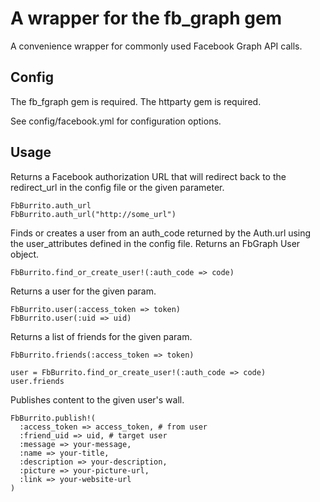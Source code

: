 # A wrapper for the fb_graph gem

A convenience wrapper for commonly used Facebook Graph API calls.

## Config

The fb_fgraph gem is required.
The httparty gem is required.

See config/facebook.yml for configuration options.

## Usage

Returns a Facebook authorization URL that will redirect back to the redirect_url in the config file or the given parameter.

    FbBurrito.auth_url
    FbBurrito.auth_url("http://some_url")

Finds or creates a user from an auth_code returned by the Auth.url using the user_attributes defined in the config file. Returns an FbGraph User object.

    FbBurrito.find_or_create_user!(:auth_code => code)

Returns a user for the given param.

    FbBurrito.user(:access_token => token)
    FbBurrito.user(:uid => uid)

Returns a list of friends for the given param.

    FbBurrito.friends(:access_token => token)

    user = FbBurrito.find_or_create_user!(:auth_code => code)
    user.friends


Publishes content to the given user's wall.

    FbBurrito.publish!(
      :access_token => access_token, # from user
      :friend_uid => uid, # target user
      :message => your-message,
      :name => your-title,
      :description => your-description,
      :picture => your-picture-url,
      :link => your-website-url
    )
